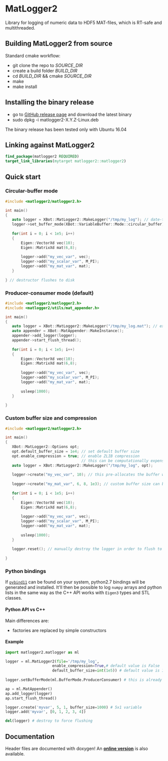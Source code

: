 # MatLogger2
Library for logging of numeric data to HDF5 MAT-files, which is RT-safe and multithreaded.

## Building MatLogger2 from source
Standard cmake workflow:
 - git clone the repo to *SOURCE_DIR*
 - create a build folder *BUILD_DIR*
 - cd *BUILD_DIR* && cmake *SOURCE_DIR*
 - make
 - make install
 
## Installing the binary release
  - go to [GitHub release page](https://github.com/ADVRHumanoids/MatLogger2/releases) and download the latest binary
  - sudo dpkg -i matlogger2-X.Y.Z-Linux.deb
  
The binary release has been tested only with Ubuntu 16.04

## Linking against MatLogger2
```cmake
find_package(matlogger2 REQUIRED)
target_link_libraries(mytarget matlogger2::matlogger2)
```

 ## Quick start
 ### Circular-buffer mode
 ```c++
 #include <matlogger2/matlogger2.h>
 
 int main()
 {
    auto logger = XBot::MatLogger2::MakeLogger("/tmp/my_log"); // date-time automatically appended
    logger->set_buffer_mode(XBot::VariableBuffer::Mode::circular_buffer);
    
    for(int i = 0; i < 1e5; i++)
    {
        Eigen::VectorXd vec(10);
        Eigen::MatrixXd mat(6,8);
        
        logger->add("my_vec_var", vec);
        logger->add("my_scalar_var", M_PI);
        logger->add("my_mat_var", mat);
    }
    
 } // destructor flushes to disk
 ```
 
  ### Producer-consumer mode (default)
 ```c++
 #include <matlogger2/matlogger2.h>
 #include <matlogger2/utils/mat_appender.h>
 
 int main()
 {
    auto logger = XBot::MatLogger2::MakeLogger("/tmp/my_log.mat"); // extension provided -> date-time NOT appended
    auto appender = XBot::MatAppender::MakeInstance();
    appender->add_logger(logger);
    appender->start_flush_thread();
    
    for(int i = 0; i < 1e5; i++)
    {
        Eigen::VectorXd vec(10);
        Eigen::MatrixXd mat(6,8);
        
        logger->add("my_vec_var", vec);
        logger->add("my_scalar_var", M_PI);
        logger->add("my_mat_var", mat);
        
        usleep(1000);
    }
    
 }
 ```
 
 ### Custom buffer size and compression
 ```c++
 #include <matlogger2/matlogger2.h>
 
 int main()
 {
    XBot::MatLogger2::Options opt;
    opt.default_buffer_size = 1e4; // set default buffer size
    opt.enable_compression = true; // enable ZLIB compression
                                   // this can be computationally expensive
    auto logger = XBot::MatLogger2::MakeLogger("/tmp/my_log", opt);
    
    logger->create("my_vec_var", 10); // this pre-allocates the buffer with default buffer size
    
    logger->create("my_mat_var", 6, 8, 1e3); // custom buffer size can be set variable-wise
    
    for(int i = 0; i < 1e5; i++)
    {
        Eigen::VectorXd vec(10);
        Eigen::MatrixXd mat(6,8);
        
        logger->add("my_vec_var", vec);
        logger->add("my_scalar_var", M_PI);
        logger->add("my_mat_var", mat);
        
        usleep(1000);
    }
    
    logger.reset(); // manually destroy the logger in order to flush to disk
    
 } 
 ```
 
 ### Python bindings
 If [`pybind11`](https://pybind11.readthedocs.io/en/stable/) can be found on your system, python2.7 bindings will be generated and installed. It'll then be possible to log `numpy` arrays and python lists in the same way as the C++ API works with `Eigen3` types and STL classes.
 #### Python API vs C++
 Main differences are:
  - factories are replaced by simple constructors
 #### Example
 ```python
import matlogger2.matlogger as ml

logger = ml.MatLogger2(file='/tmp/my_log', 
                      enable_compression=True,# default value is False
                      default_buffer_size=int(1e5)) # default value is 1e4
              
logger.setBufferMode(ml.BufferMode.ProducerConsumer) # this is already the default choice

ap = ml.MatAppender()
ap.add_logger(logger)
ap.start_flush_thread()

logger.create('myvar', 5, 1, buffer_size=1000) # 5x1 variable
logger.add('myvar', [0, 1, 2, 3, 4])

del(logger) # destroy to force flushing

```
 
 ## Documentation
 Header files are documented with doxygen! An [**online version**](https://advrhumanoids.github.io/MatLogger2/classXBot_1_1MatLogger2.html) is also available.
